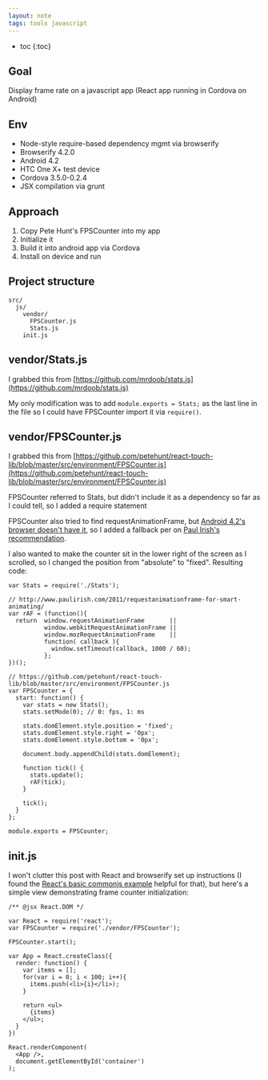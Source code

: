 ```yaml
---
layout: note
tags: tools javascript
---
```



* toc
{:toc}

## Goal

Display frame rate on a javascript app (React app running in Cordova on Android)


## Env

* Node-style require-based dependency mgmt via browserify
* Browserify 4.2.0
* Android 4.2
* HTC One X+ test device
* Cordova 3.5.0-0.2.4
* JSX compilation via grunt

## Approach

1. Copy Pete Hunt's FPSCounter into my app
2. Initialize it
3. Build it into android app via Cordova
4. Install on device and run


## Project structure

	src/
	  js/
	    vendor/
	      FPSCounter.js
	      Stats.js
	    init.js


## vendor/Stats.js

I grabbed this from [https://github.com/mrdoob/stats.js](https://github.com/mrdoob/stats.js)

My only modification was to add `module.exports = Stats;` as the last line in the file so I could have FPSCounter import it via `require()`.


## vendor/FPSCounter.js

I grabbed this from [https://github.com/petehunt/react-touch-lib/blob/master/src/environment/FPSCounter.js](https://github.com/petehunt/react-touch-lib/blob/master/src/environment/FPSCounter.js)

FPSCounter referred to Stats, but didn't include it as a dependency so far as I could tell, so I added a require statement

FPSCounter also tried to find requestAnimationFrame, but [Android 4.2's browser doesn't have it](http://caniuse.com/requestanimationframe), so I added a fallback per on [Paul Irish's recommendation](http://www.paulirish.com/2011/requestanimationframe-for-smart-animating/).

I also wanted to make the counter sit in the lower right of the screen as I scrolled, so I changed the position from "absolute" to "fixed".
Resulting code:

	var Stats = require('./Stats');

	// http://www.paulirish.com/2011/requestanimationframe-for-smart-animating/
	var rAF = (function(){
	  return  window.requestAnimationFrame       ||
	          window.webkitRequestAnimationFrame ||
	          window.mozRequestAnimationFrame    ||
	          function( callback ){
	            window.setTimeout(callback, 1000 / 60);
	          };
	})();

	// https://github.com/petehunt/react-touch-lib/blob/master/src/environment/FPSCounter.js
	var FPSCounter = {
	  start: function() {
	    var stats = new Stats();
	    stats.setMode(0); // 0: fps, 1: ms

	    stats.domElement.style.position = 'fixed';
	    stats.domElement.style.right = '0px';
	    stats.domElement.style.bottom = '0px';

	    document.body.appendChild(stats.domElement);

	    function tick() {
	      stats.update();
	      rAF(tick);
	    }

	    tick();
	  }
	};

	module.exports = FPSCounter;


## init.js

I won't clutter this post with React and browserify set up instructions (I found the [React's basic commonjs example](https://github.com/facebook/react/tree/master/examples/basic-commonjs) helpful for that), but here's a simple view demonstrating frame counter initialization:

	/** @jsx React.DOM */

	var React = require('react');
	var FPSCounter = require('./vendor/FPSCounter');

	FPSCounter.start();

	var App = React.createClass({
	  render: function() {
	    var items = [];
	    for(var i = 0; i < 100; i++){
	      items.push(<li>{i}</li>);
	    }

	    return <ul>
	      {items}
	    </ul>;
	  }
	})

	React.renderComponent(
	  <App />,
	  document.getElementById('container')
	);
